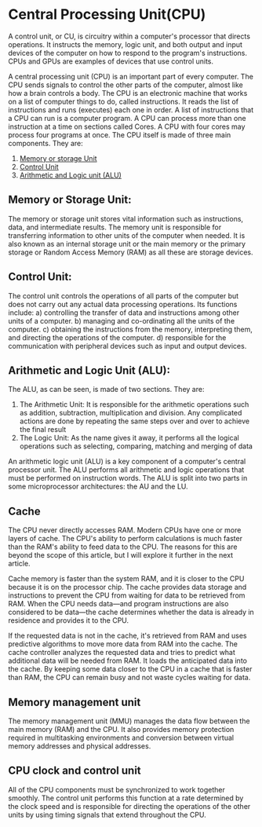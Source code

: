 # Central Processing Unit(CPU)

A control unit, or CU, is circuitry within a computer's processor that directs operations. It instructs the memory, logic unit, and both output and input devices of the computer on how to respond to the program's instructions. CPUs and GPUs are examples of devices that use control units.

A central processing unit (CPU) is an important part of every computer. The CPU sends signals to control the other parts of the computer, almost like how a brain controls a body.
The CPU is an electronic machine that works on a list of computer things to do, called instructions. It reads the list of instructions and runs (executes) each one in order. A list of instructions that a CPU can run is a computer program. A CPU can process more than one instruction at a time on sections called Cores. A CPU with four cores may process four programs at once.
The CPU itself is made of three main components. They are:
1. [Memory or storage Unit](#memory-or-storage-unit)
2. [Control Unit](#control-unit)
3. [Arithmetic and Logic unit (ALU)](#arithmetic-and-logic-unit-alu)

## Memory or Storage Unit:
The memory or storage unit stores vital information such as instructions, data, and intermediate results. The memory unit is responsible for transferring information to other units of the computer when needed. It is also known as an internal storage unit or the main memory or the primary storage or Random Access Memory (RAM) as all these are storage devices.

## Control Unit:
The control unit controls the operations of all parts of the computer but does not carry out any actual data processing operations. Its functions include:
a) controlling the transfer of data and instructions among other units of a computer.
b) managing and co-ordinating all the units of the computer.
c) obtaining the instructions from the memory, interpreting them, and directing the operations of the computer.
d) responsible for the communication with peripheral devices such as input and output devices.

## Arithmetic and Logic Unit (ALU):
The ALU, as can be seen, is made of two sections. They are:
1. The Arithmetic Unit: It is responsible for the arithmetic operations such as addition, subtraction, multiplication and division. Any complicated actions are done by repeating the same steps over and over to achieve the final result
2. The Logic Unit: As the name gives it away, it performs all the logical operations such as selecting, comparing, matching and merging of data

An arithmetic logic unit (ALU) is a key component of a computer's central processor unit. The ALU performs all arithmetic and logic operations that must be performed on instruction words. The ALU is split into two parts in some microprocessor architectures: the AU and the LU.



## Cache
The CPU never directly accesses RAM. Modern CPUs have one or more layers of cache. The CPU's ability to perform calculations is much faster than the RAM's ability to feed data to the CPU. The reasons for this are beyond the scope of this article, but I will explore it further in the next article.

Cache memory is faster than the system RAM, and it is closer to the CPU because it is on the processor chip. The cache provides data storage and instructions to prevent the CPU from waiting for data to be retrieved from RAM. When the CPU needs data—and program instructions are also considered to be data—the cache determines whether the data is already in residence and provides it to the CPU.

If the requested data is not in the cache, it's retrieved from RAM and uses predictive algorithms to move more data from RAM into the cache. The cache controller analyzes the requested data and tries to predict what additional data will be needed from RAM. It loads the anticipated data into the cache. By keeping some data closer to the CPU in a cache that is faster than RAM, the CPU can remain busy and not waste cycles waiting for data.


## Memory management unit
The memory management unit (MMU) manages the data flow between the main memory (RAM) and the CPU. It also provides memory protection required in multitasking environments and conversion between virtual memory addresses and physical addresses.

## CPU clock and control unit
All of the CPU components must be synchronized to work together smoothly. The control unit performs this function at a rate determined by the clock speed and is responsible for directing the operations of the other units by using timing signals that extend throughout the CPU.
